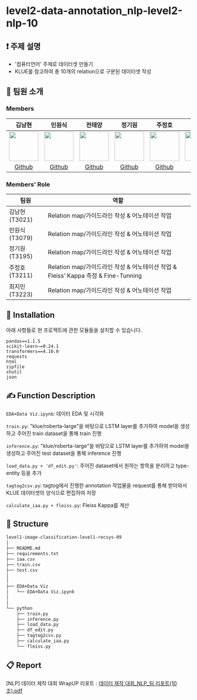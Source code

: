 # level2-data-annotation_nlp-level2-nlp-10

## ❗ 주제 설명
- '컴퓨터언어' 주제로 데이터셋 만들기
- KLUE를 참고하여 총 10개의 relation으로 구분된 데이터셋 작성

## 👋 팀원 소개
### Members
|김남현|민원식|전태양|정기원|주정호|최지민|
|:-:|:-:|:-:|:-:|:-:|:-:|
|<img src='https://avatars.githubusercontent.com/u/54979241?v=4' height=80 width=80px></img>|<img src='https://user-images.githubusercontent.com/73579424/164642795-b5413071-8b14-458d-8d57-a2e32e72f7f9.png' height=80 width=80px></img>|<img src='https://user-images.githubusercontent.com/73579424/164642916-2ba2c870-9773-44c3-9acd-b3ac46d77d2a.png' height=80 width=80px></img>|<img src='https://user-images.githubusercontent.com/73579424/164643061-599b9409-dc21-4f7a-8c72-b5d5dbfe9fab.jpg' height=80 width=80px></img>|<img src='https://user-images.githubusercontent.com/73579424/164643280-b0981ca3-528a-4c68-9331-b8f7a1cbe414.jpg' height=80 width=80px></img>|<img src='https://avatars.githubusercontent.com/u/97524127?v=4' height=80 width=80px></img>|
|[Github](https://github.com/NHRWV)|[Github](https://github.com/wertat)|[Github](https://github.com/JEONSUN)|[Github](https://github.com/greenare)|[Github](https://github.com/jujeongho0)|[Github](https://github.com/timmyeos)|

### Members' Role
| 팀원 | 역할 | 
| --- | --- |
| 김남현(T3021) | Relation map/가이드라인 작성 & 어노테이션 작업 |
| 민원식(T3079) | Relation map/가이드라인 작성 & 어노테이션 작업 |
| 정기원(T3195) | Relation map/가이드라인 작성 & 어노테이션 작업 |
| 주정호(T3211) | Relation map/가이드라인 작성 & 어노테이션 작업 & Fleiss’ Kappa 측정 & Fine-Tunning  |
| 최지민(T3223) | Relation map/가이드라인 작성 & 어노테이션 작업 |

## 🔨 Installation

아래 사항들로 현 프로젝트에 관한 모듈들을 설치할 수 있습니다.

```
pandas==1.1.5
scikit-learn~=0.24.1
transformers==4.10.0
requests
html
zipfile
shutil
json
```

## ✍ Function Description
`EDA+Data Viz.ipynb`: 데이터 EDA 및 시각화

`train.py`: "klue/roberta-large"을 바탕으로 LSTM layer를 추가하여 model을 생성하고 주어진 train dataset을 통해 train 진행

`inference.py`: "klue/roberta-large"을 바탕으로 LSTM layer를 추가하여 model을 생성하고 주어진 test dataset을 통해 inference 진행

`load_data.py + 'df_edit.py'`: 주어진 dataset에서 원하는 항목을 분리하고 type-entity 등을 추가

`tagtog2csv.py`: tagtog에서 진행한 annotation 작업물을 request를 통해 받아와서 KLUE 데이터셋의 양식으로 편집하여 저장

`calculate_iaa.py + fleiss.py`: Fleiss Kappa를 계산


## 🏢 Structure

```bash
level1-image-classification-level1-recsys-09
│
├── README.md
├── requirements.txt
├── iaa.csv
├── train.csv
├── test.csv
│
│
├── EDA+Data Viz
│   └── EDA+Data Viz.ipynb
│   
│   
└── python
    ├── train.py
    ├── inference.py
    ├── load_data.py
    ├── df_edit.py
    ├── tagtog2csv.py
    ├── calculate_iaa.py
    └── fleiss.py
```

## 📋 Report
[NLP] 데이터 제작 대회 WrapUP 리포트 : [데이터 제작 대회_NLP_팀 리포트(10조).pdf](https://catnip-pelican-5b8.notion.site/_NLP_-10-9e4a94b82c114f7496ff429d79eafa21)

